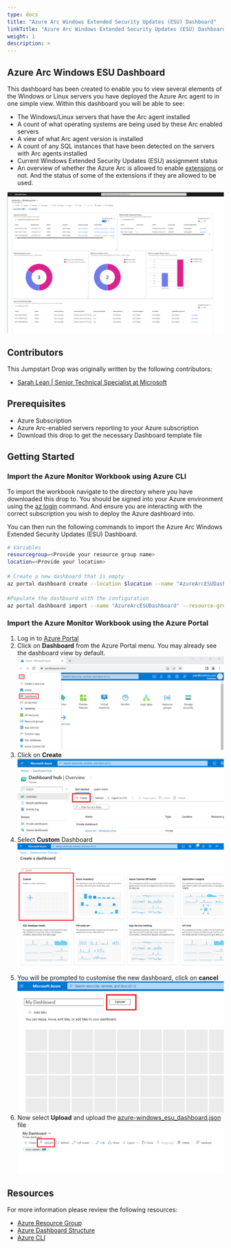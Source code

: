 ```yaml
---
type: docs
title: "Azure Arc Windows Extended Security Updates (ESU) Dashboard"
linkTitle: "Azure Arc Windows Extended Security Updates (ESU) Dashboard"
weight: 1
description: >
---
```


## Azure Arc Windows ESU Dashboard

This dashboard has been created to enable you to view several elements of the Windows or Linux servers you have deployed the Azure Arc agent to in one simple view. Within this dashboard you will be able to see:

* The Windows/Linux servers that have the Arc agent installed
* A count of what operating systems are being used by these Arc enabled servers
* A view of what Arc agent version is installed
* A count of any SQL instances that have been detected on the servers with Arc agents installed
* Current Windows Extended Security Updates (ESU) assignment status
* An overview of whether the Azure Arc is allowed to enable [extensions](https://learn.microsoft.com/azure/azure-arc/servers/manage-vm-extensions) or not.  And the status of some of the extensions if they are allowed to be used.

![Azure Dashboard exmaple](img/azure-windows-esu-dashboard.png)

## Contributors

This Jumpstart Drop was originally written by the following contributors:

* [Sarah Lean | Senior Technical Specialist at Microsoft](www.linkedin.com/in/sazlean)

## Prerequisites

* Azure Subscription
* Azure Arc-enabled servers reporting to your Azure subscription
* Download this drop to get the necessary Dashboard template file

## Getting Started

### Import the Azure Monitor Workbook using Azure CLI

To import the workbook navigate to the directory where you have downloaded this drop to. You should be signed into your Azure environment using the [az login](https://learn.microsoft.com/cli/azure/reference-index?view=azure-cli-latest#az-login) command. And ensure you are interacting with the correct subscription you wish to deploy the Azure dashboard into.

You can then run the following commands to import the Azure Arc Windows Extended Security Updates (ESU) Dashboard.

```bash
# Variables
resourcegroup=<Provide your resource group name>
location=<Provide your location>

# Create a new dashboard that is empty
az portal dashboard create --location $location --name "AzureArcESUDashboard" --resource-group $resourcegroup --input-path ".\basic_dashboard.json"

#Populate the dashboard with the configuration
az portal dashboard import --name "AzureArcESUDashboard" --resource-group $resourcegroup --input-path ".\azure_windows_esu_dashboard.json"
```

### Import the Azure Monitor Workbook using the Azure Portal

1. Log in to [Azure Portal](https://portal.azure.com/)
2. Click on **Dashboard** from the Azure Portal menu. You may already see the dashboard view by default.
![Azure Portal](img/azure-portal-step-2.png)
3. Click on **Create**
![Azure Portal](img/azure-portal-step-3.png)
4. Select **Custom** Dashboard
![Azure Portal](img/azure-portal-step-4.png)
5. You will be prompted to customise the new dashboard, click on **cancel**
![Azure Portal](img/azure-portal-step-5.png)
6. Now select **Upload** and upload the [azure-windows_esu_dashboard.json](azure-windows_esu_dashboard.json) file
![Azure Portal](img/azure-portal-step-6.png)

## Resources

For more information please review the following resources:

* [Azure Resource Group](https://learn.microsoft.com/azure/governance/resource-graph/overview)
* [Azure Dashboard Structure](https://learn.microsoft.com/azure/azure-portal/azure-portal-dashboards-structure)
* [Azure CLI](https://learn.microsoft.com/cli/azure/what-is-azure-cli)
